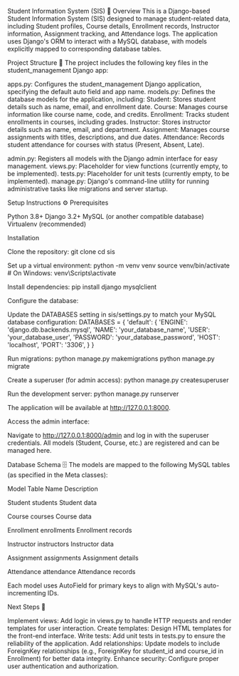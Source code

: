 Student Information System (SIS) 🚀
Overview
This is a Django-based Student Information System (SIS) designed to manage student-related data, including Student profiles, Course details, Enrollment records, Instructor information, Assignment tracking, and Attendance logs. The application uses Django's ORM to interact with a MySQL database, with models explicitly mapped to corresponding database tables.

Project Structure 📂
The project includes the following key files in the student_management Django app:

apps.py: Configures the student_management Django application, specifying the default auto field and app name.
models.py: Defines the database models for the application, including:
Student: Stores student details such as name, email, and enrollment date.
Course: Manages course information like course name, code, and credits.
Enrollment: Tracks student enrollments in courses, including grades.
Instructor: Stores instructor details such as name, email, and department.
Assignment: Manages course assignments with titles, descriptions, and due dates.
Attendance: Records student attendance for courses with status (Present, Absent, Late).


admin.py: Registers all models with the Django admin interface for easy management.
views.py: Placeholder for view functions (currently empty, to be implemented).
tests.py: Placeholder for unit tests (currently empty, to be implemented).
manage.py: Django's command-line utility for running administrative tasks like migrations and server startup.


Setup Instructions ⚙️
Prerequisites

Python 3.8+
Django 3.2+
MySQL (or another compatible database)
Virtualenv (recommended)

Installation

Clone the repository:
git clone <repository-url>
cd sis


Set up a virtual environment:
python -m venv venv
source venv/bin/activate  # On Windows: venv\Scripts\activate


Install dependencies:
pip install django mysqlclient


Configure the database:

Update the DATABASES setting in sis/settings.py to match your MySQL database configuration:
DATABASES = {
    'default': {
        'ENGINE': 'django.db.backends.mysql',
        'NAME': 'your_database_name',
        'USER': 'your_database_user',
        'PASSWORD': 'your_database_password',
        'HOST': 'localhost',
        'PORT': '3306',
    }
}




Run migrations:
python manage.py makemigrations
python manage.py migrate


Create a superuser (for admin access):
python manage.py createsuperuser


Run the development server:
python manage.py runserver

The application will be available at http://127.0.0.1:8000.

Access the admin interface:

Navigate to http://127.0.0.1:8000/admin and log in with the superuser credentials.
All models (Student, Course, etc.) are registered and can be managed here.




Database Schema 🗄️
The models are mapped to the following MySQL tables (as specified in the Meta classes):



Model
Table Name
Description



Student
students
Student data


Course
courses
Course data


Enrollment
enrollments
Enrollment records


Instructor
instructors
Instructor data


Assignment
assignments
Assignment details


Attendance
attendance
Attendance records


Each model uses AutoField for primary keys to align with MySQL's auto-incrementing IDs.

Next Steps 📝

Implement views: Add logic in views.py to handle HTTP requests and render templates for user interaction.
Create templates: Design HTML templates for the front-end interface.
Write tests: Add unit tests in tests.py to ensure the reliability of the application.
Add relationships: Update models to include ForeignKey relationships (e.g., ForeignKey for student_id and course_id in Enrollment) for better data integrity.
Enhance security: Configure proper user authentication and authorization.
